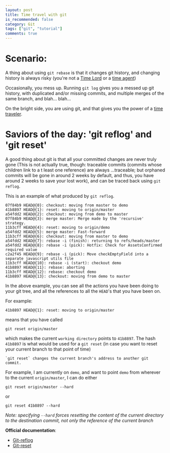 ```yaml
---
layout: post
title: Time travel with git
is_recommended: false
category: Git
tags: ["git", "tutorial"]
comments: true
---
```


# Scenario:

A thing about using `git rebase` is that it changes git history, and changing history is always risky (you're not a [Time Lord](http://tardis.wikia.com/wiki/Time_Lord) or a [time agent](http://tardis.wikia.com/wiki/Time_Agent))

Occasionally, you mess up. Running `git log` gives you a messed up git history, with duplicated and/or missing commits, and multiple merges of the same branch, and blah... blah...

On the bright side, you are using git, and that gives you the power of a [time traveler](http://tardis.wikia.com/wiki/Time_travel).

# Saviors of the day: 'git reflog' and 'git reset'

A good thing about git is that all your committed changes are never truly gone (This is not actually true, though: traceable commits (commits whose children link to a t least one reference) are always ...traceable; but orphaned commits will be gone in around 2 weeks by default, and thus, you have around 2 weeks to save your lost work), and can be traced back using `git reflog`.

This is an example of what produced by `git reflog`.

```
07f84b9 HEAD@{0}: checkout: moving from master to demo
41b8897 HEAD@{1}: reset: moving to origin/master
a54fdd2 HEAD@{2}: checkout: moving from demo to master
07f84b9 HEAD@{3}: merge master: Merge made by the 'recursive' strategy.
11b3cff HEAD@{4}: reset: moving to origin/demo
a54fdd2 HEAD@{5}: merge master: Fast-forward
11b3cff HEAD@{6}: checkout: moving from master to demo
a54fdd2 HEAD@{7}: rebase -i (finish): returning to refs/heads/master
a54fdd2 HEAD@{8}: rebase -i (pick): Hotfix: Check for AssetsConfirmed required value
c2a2f45 HEAD@{9}: rebase -i (pick): Move checkEmptyField into a separate javascript utils file
11b3cff HEAD@{10}: rebase -i (start): checkout demo
41b8897 HEAD@{11}: rebase: aborting
11b3cff HEAD@{12}: rebase: checkout demo
41b8897 HEAD@{13}: checkout: moving from demo to master
```
In the above example, you can see all the actions you have been doing to your git tree, and all the references to all the `HEAD`'s that you have been on.

For example:

```
41b8897 HEAD@{1}: reset: moving to origin/master
```

means that you have called

```
git reset origin/master
```

which makes the current `working directory` points to `41b8897`. The hash `41b8897` is what would be used for a `git reset` (in case you want to reset your current branch to that point of time)

```
`git reset` changes the current branch's address to another git commit.
```

For example, I am currently on `demo`, and want to point `demo` from wherever to the current `origin/master`, I can do either

```
git reset origin/master --hard
```

or

```
git reset 41b8897 --hard
```

_Note: specifying `--hard` forces resetting the content of the current directory to the destination commit, not only the reference of the current branch_

**Official documentation**:

* [Git-reflog](http://git-scm.com/docs/git-reflog)
* [Git-reset](http://git-scm.com/docs/git-reset)
